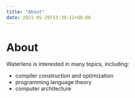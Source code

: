 ```yaml
---
title: "About"
date: 2021-05-29T13:39:12+08:00
---
```


# About

Waterlens is interested in many topics, including:
- compiler construction and optimization 
- programming language theory 
- computer architecture
